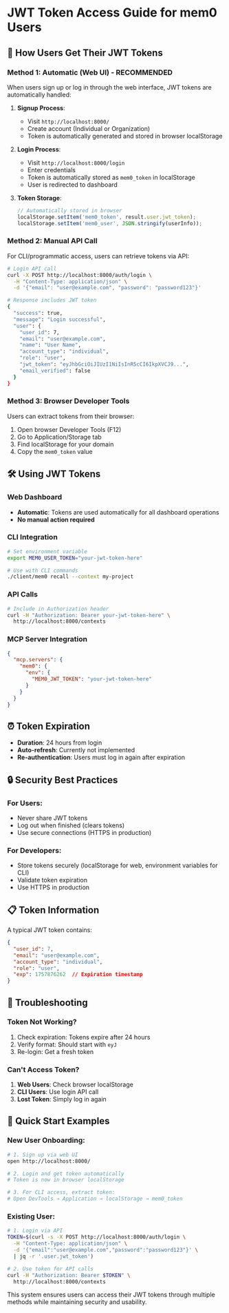 # JWT Token Access Guide for mem0 Users

## 🔑 How Users Get Their JWT Tokens

### Method 1: Automatic (Web UI) - **RECOMMENDED**
When users sign up or log in through the web interface, JWT tokens are automatically handled:

1. **Signup Process**:
   - Visit `http://localhost:8000/` 
   - Create account (Individual or Organization)
   - Token is automatically generated and stored in browser localStorage

2. **Login Process**:
   - Visit `http://localhost:8000/login`
   - Enter credentials
   - Token is automatically stored as `mem0_token` in localStorage
   - User is redirected to dashboard

3. **Token Storage**:
   ```javascript
   // Automatically stored in browser
   localStorage.setItem('mem0_token', result.user.jwt_token);
   localStorage.setItem('mem0_user', JSON.stringify(userInfo));
   ```

### Method 2: Manual API Call
For CLI/programmatic access, users can retrieve tokens via API:

```bash
# Login API call
curl -X POST http://localhost:8000/auth/login \
  -H "Content-Type: application/json" \
  -d '{"email": "user@example.com", "password": "password123"}'

# Response includes JWT token
{
  "success": true,
  "message": "Login successful",
  "user": {
    "user_id": 7,
    "email": "user@example.com",
    "name": "User Name",
    "account_type": "individual",
    "role": "user",
    "jwt_token": "eyJhbGciOiJIUzI1NiIsInR5cCI6IkpXVCJ9...",
    "email_verified": false
  }
}
```

### Method 3: Browser Developer Tools
Users can extract tokens from their browser:

1. Open browser Developer Tools (F12)
2. Go to Application/Storage tab
3. Find localStorage for your domain
4. Copy the `mem0_token` value

## 🛠️ Using JWT Tokens

### Web Dashboard
- **Automatic**: Tokens are used automatically for all dashboard operations
- **No manual action required**

### CLI Integration
```bash
# Set environment variable
export MEM0_USER_TOKEN="your-jwt-token-here"

# Use with CLI commands
./client/mem0 recall --context my-project
```

### API Calls
```bash
# Include in Authorization header
curl -H "Authorization: Bearer your-jwt-token-here" \
  http://localhost:8000/contexts
```

### MCP Server Integration
```json
{
  "mcp.servers": {
    "mem0": {
      "env": {
        "MEM0_JWT_TOKEN": "your-jwt-token-here"
      }
    }
  }
}
```

## ⏰ Token Expiration

- **Duration**: 24 hours from login
- **Auto-refresh**: Currently not implemented
- **Re-authentication**: Users must log in again after expiration

## 🔒 Security Best Practices

### For Users:
- Never share JWT tokens
- Log out when finished (clears tokens)
- Use secure connections (HTTPS in production)

### For Developers:
- Store tokens securely (localStorage for web, environment variables for CLI)
- Validate token expiration
- Use HTTPS in production

## 📋 Token Information

A typical JWT token contains:
```json
{
  "user_id": 7,
  "email": "user@example.com",
  "account_type": "individual",
  "role": "user",
  "exp": 1757876262  // Expiration timestamp
}
```

## 🚨 Troubleshooting

### Token Not Working?
1. Check expiration: Tokens expire after 24 hours
2. Verify format: Should start with `eyJ`
3. Re-login: Get a fresh token

### Can't Access Token?
1. **Web Users**: Check browser localStorage
2. **CLI Users**: Use login API call
3. **Lost Token**: Simply log in again

## 🎯 Quick Start Examples

### New User Onboarding:
```bash
# 1. Sign up via web UI
open http://localhost:8000/

# 2. Login and get token automatically
# Token is now in browser localStorage

# 3. For CLI access, extract token:
# Open DevTools → Application → localStorage → mem0_token
```

### Existing User:
```bash
# 1. Login via API
TOKEN=$(curl -s -X POST http://localhost:8000/auth/login \
  -H "Content-Type: application/json" \
  -d '{"email":"user@example.com","password":"password123"}' \
  | jq -r '.user.jwt_token')

# 2. Use token for API calls
curl -H "Authorization: Bearer $TOKEN" \
  http://localhost:8000/contexts
```

This system ensures users can access their JWT tokens through multiple methods while maintaining security and usability.
